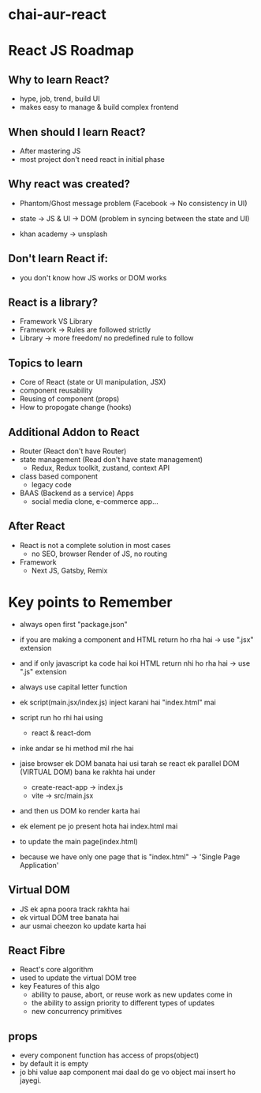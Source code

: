 # chai-aur-react

# React JS Roadmap

## Why to learn React?
- hype, job, trend, build UI
- makes easy to manage & build complex frontend

## When should I learn React?
- After mastering JS
- most project don't need react in initial phase

## Why react was created?
- Phantom/Ghost message problem (Facebook -> No consistency in UI)

- state -> JS & UI -> DOM  (problem in syncing between the state and UI)
- khan academy -> unsplash

## Don't learn React if:
- you don't know how JS works or DOM works

## React is a library?
- Framework VS Library
- Framework -> Rules are followed strictly
- Library -> more freedom/ no predefined rule to follow

## Topics to learn
- Core of React (state or UI manipulation, JSX)
- component reusability
- Reusing of component (props)
- How to propogate change (hooks)

## Additional Addon to React
- Router (React don't have Router)
- state management (Read don't have state management)
    - Redux, Redux toolkit, zustand, context API
- class based component
    - legacy code
- BAAS (Backend as a service) Apps
    - social media clone, e-commerce app...

## After React
- React is not a complete solution in most cases
    - no SEO, browser Render of JS, no routing 
- Framework
    - Next JS, Gatsby, Remix


# Key points to Remember
- always open first "package.json"
- if you are making a component and HTML return ho rha hai -> use ".jsx" extension
- and if only javascript ka code hai koi HTML return nhi ho rha hai -> use ".js" extension
- always use capital letter function


- ek script(main.jsx/index.js) inject karani hai "index.html" mai
- script run ho rhi hai using
    - react & react-dom
- inke andar se hi method mil rhe hai
- jaise browser ek DOM banata hai usi tarah se react ek parallel DOM (VIRTUAL DOM) bana ke rakhta hai under
    - create-react-app -> index.js
    - vite -> src/main.jsx
- and then us DOM ko render karta hai 
- ek element pe jo present hota hai index.html mai
- to update the main page(index.html)


- because we have only one page that is "index.html" -> 'Single Page Application'

## Virtual DOM
- JS ek apna poora track rakhta hai
- ek virtual DOM tree banata hai
- aur usmai cheezon ko update karta hai

## React Fibre
- React's core algorithm 
- used to update the virtual DOM tree
- key Features of this algo
    - ability to pause, abort, or reuse work as new updates come in 
    - the ability to assign priority to different types of updates
    - new concurrency primitives 

## props
- every component function has access of props(object)
- by default it is empty
- jo bhi value aap component mai daal do ge vo object mai insert ho jayegi.

 

